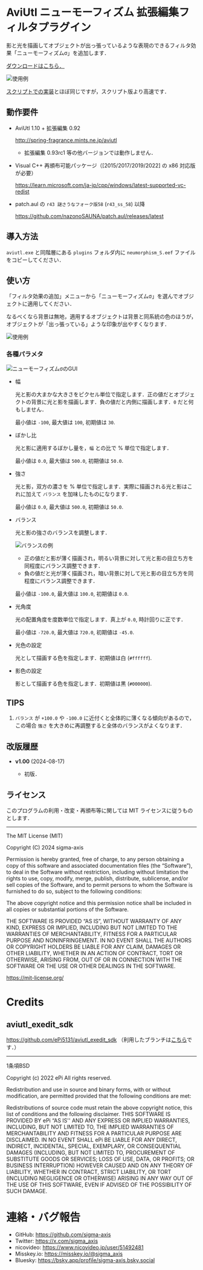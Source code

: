 # AviUtl ニューモーフィズム 拡張編集フィルタプラグイン

影と光を描画してオブジェクトが出っ張っているような表現のできるフィルタ効果「ニューモーフィズムσ」を追加します．

[ダウンロードはこちら．](https://github.com/sigma-axis/aviutl_neumorphism_S/releases)

![使用例](https://github.com/user-attachments/assets/0875c3bb-676d-4c35-971f-7a174614f4de)


[スクリプトでの実装](https://github.com/sigma-axis/sigma_aviutl_scripts#%E3%83%8B%E3%83%A5%E3%83%BC%E3%83%A2%E3%83%BC%E3%83%95%E3%82%A3%E3%82%BA%E3%83%A0)とほぼ同じですが，スクリプト版より高速です．

## 動作要件

- AviUtl 1.10 + 拡張編集 0.92

  http://spring-fragrance.mints.ne.jp/aviutl
  - 拡張編集 0.93rc1 等の他バージョンでは動作しません．

- Visual C++ 再頒布可能パッケージ（\[2015/2017/2019/2022\] の x86 対応版が必要）

  https://learn.microsoft.com/ja-jp/cpp/windows/latest-supported-vc-redist

- patch.aul の `r43 謎さうなフォーク版58` (`r43_ss_58`) 以降

  https://github.com/nazonoSAUNA/patch.aul/releases/latest


## 導入方法

`aviutl.exe` と同階層にある `plugins` フォルダ内に `neumorphism_S.eef` ファイルをコピーしてください．


## 使い方

「フィルタ効果の追加」メニューから「ニューモーフィズムσ」を選んでオブジェクトに適用してください．

なるべくなら背景は無地，適用するオブジェクトは背景と同系統の色のほうが，オブジェクトが「出っ張っている」ような印象が出やすくなります．

![使用例](https://github.com/user-attachments/assets/0875c3bb-676d-4c35-971f-7a174614f4de)

### 各種パラメタ

![ニューモーフィズムσのGUI](https://github.com/user-attachments/assets/b2052eb1-76a7-4a43-b027-1e4951225073)

- 幅

  光と影の大まかな大きさをピクセル単位で指定します．正の値だとオブジェクトの背景に光と影を描画します．負の値だと内側に描画します．`0` だと何もしません．

  最小値は `-100`, 最大値は `100`, 初期値は `30`.

- ぼかし比

  光と影に適用するぼかし量を，`幅` との比で % 単位で指定します．

  最小値は `0.0`, 最大値は `500.0`, 初期値は `50.0`.

- 強さ

  光と影，双方の濃さを % 単位で指定します．実際に描画される光と影はこれに加えて `バランス` を加味したものになります．

  最小値は `0.0`, 最大値は `500.0`, 初期値は `50.0`.

- バランス

  光と影の強さのバランスを調整します．

  ![バランスの例](https://github.com/user-attachments/assets/79a35798-f121-49b2-9bfc-db226fc88a79)

  - 正の値だと影が薄く描画され，明るい背景に対して光と影の目立ち方を同程度にバランス調整できます．
  - 負の値だと光が薄く描画され，暗い背景に対して光と影の目立ち方を同程度にバランス調整できます．

  最小値は `-100.0`, 最大値は `100.0`, 初期値は `0.0`.

- 光角度

  光の配置角度を度数単位で指定します．真上が `0.0`, 時計回りに正です．

  最小値は `-720.0`, 最大値は `720.0`, 初期値は `-45.0`.

- 光色の設定

  光として描画する色を指定します．初期値は白 (`#ffffff`).

- 影色の設定

  影として描画する色を指定します．初期値は黒 (`#000000`).


## TIPS

1.  `バランス` が `+100.0` や `-100.0` に近付くと全体的に薄くなる傾向があるので，この場合 `強さ` を大きめに再調整すると全体のバランスがよくなります．

## 改版履歴

- **v1.00** (2024-08-17)

  - 初版．


## ライセンス

このプログラムの利用・改変・再頒布等に関しては MIT ライセンスに従うものとします．

---

The MIT License (MIT)

Copyright (C) 2024 sigma-axis

Permission is hereby granted, free of charge, to any person obtaining a copy of this software and associated documentation files (the “Software”), to deal in the Software without restriction, including without limitation the rights to use, copy, modify, merge, publish, distribute, sublicense, and/or sell copies of the Software, and to permit persons to whom the Software is furnished to do so, subject to the following conditions:

The above copyright notice and this permission notice shall be included in all copies or substantial portions of the Software.

THE SOFTWARE IS PROVIDED “AS IS”, WITHOUT WARRANTY OF ANY KIND, EXPRESS OR IMPLIED, INCLUDING BUT NOT LIMITED TO THE WARRANTIES OF MERCHANTABILITY, FITNESS FOR A PARTICULAR PURPOSE AND NONINFRINGEMENT. IN NO EVENT SHALL THE AUTHORS OR COPYRIGHT HOLDERS BE LIABLE FOR ANY CLAIM, DAMAGES OR OTHER LIABILITY, WHETHER IN AN ACTION OF CONTRACT, TORT OR OTHERWISE, ARISING FROM, OUT OF OR IN CONNECTION WITH THE SOFTWARE OR THE USE OR OTHER DEALINGS IN THE SOFTWARE.

https://mit-license.org/


#  Credits

##  aviutl_exedit_sdk

https://github.com/ePi5131/aviutl_exedit_sdk （利用したブランチは[こちら](https://github.com/sigma-axis/aviutl_exedit_sdk/tree/self-use)です．）

---

1条項BSD

Copyright (c) 2022
ePi All rights reserved.

Redistribution and use in source and binary forms, with or without modification, are permitted provided that the following conditions are met:

Redistributions of source code must retain the above copyright notice, this list of conditions and the following disclaimer.
THIS SOFTWARE IS PROVIDED BY ePi “AS IS'' AND ANY EXPRESS OR IMPLIED WARRANTIES, INCLUDING, BUT NOT LIMITED TO, THE IMPLIED WARRANTIES OF MERCHANTABILITY AND FITNESS FOR A PARTICULAR PURPOSE ARE DISCLAIMED. IN NO EVENT SHALL ePi BE LIABLE FOR ANY DIRECT, INDIRECT, INCIDENTAL, SPECIAL, EXEMPLARY, OR CONSEQUENTIAL DAMAGES (INCLUDING, BUT NOT LIMITED TO, PROCUREMENT OF SUBSTITUTE GOODS OR SERVICES; LOSS OF USE, DATA, OR PROFITS; OR BUSINESS INTERRUPTION) HOWEVER CAUSED AND ON ANY THEORY OF LIABILITY, WHETHER IN CONTRACT, STRICT LIABILITY, OR TORT (INCLUDING NEGLIGENCE OR OTHERWISE) ARISING IN ANY WAY OUT OF THE USE OF THIS SOFTWARE, EVEN IF ADVISED OF THE POSSIBILITY OF SUCH DAMAGE.


#  連絡・バグ報告

- GitHub: https://github.com/sigma-axis
- Twitter: https://x.com/sigma_axis
- nicovideo: https://www.nicovideo.jp/user/51492481
- Misskey.io: https://misskey.io/@sigma_axis
- Bluesky: https://bsky.app/profile/sigma-axis.bsky.social

